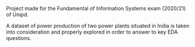 Project made for the Fundamental of Information Systems exam (2020/21) of Unipd.

A dataset of power production of two power plants situated in India is taken into consideration and properly explored in order to answer to key EDA questions.
